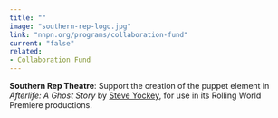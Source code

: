```yaml
---
title: ""
image: "southern-rep-logo.jpg"
link: "nnpn.org/programs/collaboration-fund"
current: "false"
related:
- Collaboration Fund
---
```


**Southern Rep Theatre**: Support the creation of the puppet element in *Afterlife: A Ghost Story* by [Steve Yockey](https://newplayexchange.org/users/158/steve-yockey), for use in its Rolling World Premiere productions.


